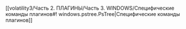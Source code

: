 ```bash

```
[[volatility3/Часть 2. ПЛАГИНЫ/Часть 3. WINDOWS/Специфические команды плагинов#! windows.pstree.PsTree|Специфические команды плагинов]]

